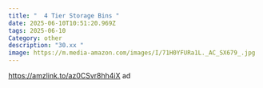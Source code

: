 ```yaml
---
title: "  4 Tier Storage Bins "
date: 2025-06-10T10:51:20.969Z
tags: 2025-06-10
Category: other
description: "30.xx "
image: https://m.media-amazon.com/images/I/71H0YFURa1L._AC_SX679_.jpg
---
```

https://amzlink.to/az0CSvr8hh4iX    ad